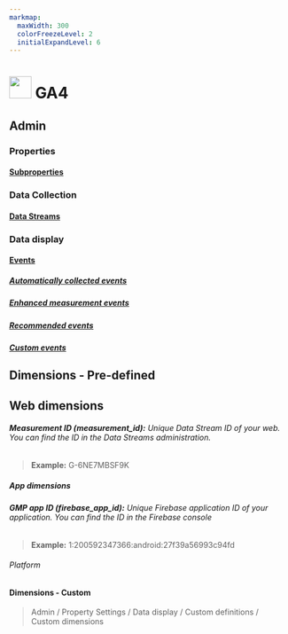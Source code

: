 ```yaml
---
markmap:
  maxWidth: 300
  colorFreezeLevel: 2
  initialExpandLevel: 6
---
```


# <img src='https://i.imgur.com/W8d45de.png' style='height:40px;width:auto'> GA4

## Admin

### Properties

#### [Subproperties](https://docs.google.com/document/d/1XuRPyR7D2NO2ZM-n5J87C0YDhfSn7aI5ZmD8fYR-8D0/edit?tab=t.0#heading=h.2pplc65n94tt)

### Data Collection

#### [Data Streams](https://docs.google.com/document/d/1XuRPyR7D2NO2ZM-n5J87C0YDhfSn7aI5ZmD8fYR-8D0/edit?tab=t.0#heading=h.z8oyywzgfgi2)

### Data display

#### [Events](https://docs.google.com/document/d/1XuRPyR7D2NO2ZM-n5J87C0YDhfSn7aI5ZmD8fYR-8D0/edit?tab=t.0#heading=h.kh7bpmvjgqpj)

##### [Automatically collected events](https://support.google.com/analytics/answer/9234069?hl=en&ref_topic=9756175)
##### [Enhanced measurement events](https://support.google.com/analytics/answer/9216061?hl=en&ref_topic=9756175)
##### [Recommended events](https://support.google.com/analytics/answer/9267735?hl=en&ref_topic=13367566&sjid=2826369473343199309-EU)
##### [Custom events](https://support.google.com/analytics/answer/12229021?hl=en&ref_topic=13367566&sjid=2826369473343199309-EU)


## Dimensions - Pre-defined

## Web dimensions

###### **Measurement ID (measurement_id):** Unique Data Stream ID of your web. You can find the ID in the Data Streams administration. 
> **Example:** G-6NE7MBSF9K

##### App dimensions
###### **GMP app ID (firebase_app_id):** Unique Firebase application ID of your application. You can find the ID in the Firebase console 

> **Example:** 1:200592347366:android:27f39a56993c94fd

###### Platform

#### Dimensions - Custom
> Admin / Property Settings / Data display / Custom definitions / Custom dimensions








 